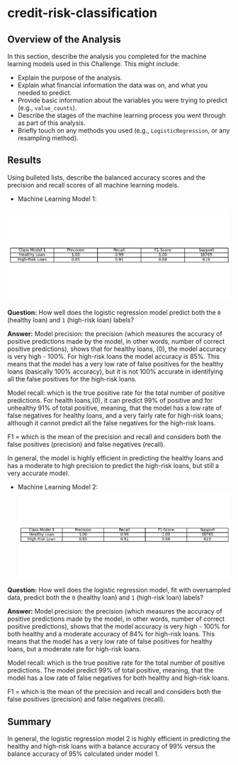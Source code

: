 # credit-risk-classification


## Overview of the Analysis




In this section, describe the analysis you completed for the machine learning models used in this Challenge. This might include:

* Explain the purpose of the analysis.
* Explain what financial information the data was on, and what you needed to predict.
* Provide basic information about the variables you were trying to predict (e.g., `value_counts`).
* Describe the stages of the machine learning process you went through as part of this analysis.
* Briefly touch on any methods you used (e.g., `LogisticRegression`, or any resampling method).

## Results

Using bulleted lists, describe the balanced accuracy scores and the precision and recall scores of all machine learning models.

* Machine Learning Model 1:

![model1](classification_report.png)



**Question:** How well does the logistic regression model predict both the `0` (healthy loan) and `1` (high-risk loan) labels?

**Answer:** 
Model precision: the precision (which measures the accuracy of positive predictions made by the model, in other words, number of correct positive predictions), shows that for healthy loans, (0), the model accuracy is very high - 100%. For high-risk loans the model accuracy is 85%. This means that the model has a very low rate of false positives for the healthy loans (basically 100% accuracy), but it is not 100% accurate in identifying all the false positives for the high-risk loans.

Model recall: which is the true positive rate for the total number of positive predictions. For health loans,(0), it can predict 99% of positive and for unhealthy 91% of total positive, meaning, that the model has a low rate of false negatives for healthy loans, and a very fairly rate for high-risk loans; although it cannot predict all the false negatives for the high-risk loans.

F1 = which is the mean of the precision and recall and considers both the false positives (precision) and false negatives (recall).

In general, the model is highly efficient in predicting the healthy loans and has a moderate to high precision to predict the high-risk loans, but still a very accurate model.


* Machine Learning Model 2:
![model2](classification_report.png)

**Question:** How well does the logistic regression model, fit with oversampled data, predict both the `0` (healthy loan) and `1` (high-risk loan) labels?

**Answer:** 
Model precision: the precision (which measures the accuracy of positive predictions made by the model, in other words, number of correct positive predictions), shows that the model accuracy is very high - 100% for both healthy and a moderate accuracy of 84% for high-risk loans. This means that the model has a very low rate of false positives for healthy loans, but a moderate rate for high-risk loans.

Model recall: which is the true positive rate for the total number of positive predictions. The model predict 99% of total positive, meaning, that the model has a low rate of false negatives for both healthy and high-risk loans.

F1 = which is the mean of the precision and recall and considers both the false positives (precision) and false negatives (recall).


## Summary

In general, the logistic regression model 2 is highly efficient in predicting the healthy and high-risk loans with a balance accuracy of 99% versus the  balance accuracy of 95% calculated under model 1.

